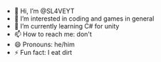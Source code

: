 - 👋 Hi, I’m @SL4VEYT
- 👀 I’m interested in coding and games in general
- 🌱 I’m currently learning C# for unity
- 📫 How to reach me: don't
- 😄 Pronouns: he/him
- ⚡ Fun fact: I eat dirt

<!---
SL4VEYT/SL4VEYT is a ✨ special ✨ repository because its `README.md` (this file) appears on your GitHub profile.
You can click the Preview link to take a look at your changes.
--->
